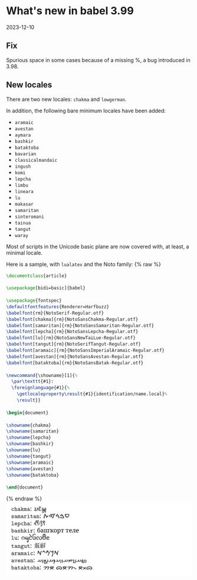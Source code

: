 # What's new in babel 3.99

2023-12-10

## Fix

Spurious space in some cases because of a missing %, a bug introduced
in 3.98.

## New locales

There are two new locales: `chakma` and `lowgerman`.

In addition, the following bare minimum locales have been added:

* `aramaic`
* `avestan`
* `aymara`
* `bashkir`
* `bataktoba`
* `bavarian`
* `classicalmandaic`
* `ingush`
* `komi`
* `lepcha`
* `limbu`
* `lineara`
* `lu`
* `makasar`
* `samaritan`
* `sinteromani`
* `tainua`
* `tangut`
* `waray`

Most of scripts in the Unicode basic plane are now covered with, at
least, a minimal locale.

Here is a sample, with `lualatex` and the Noto family:
{% raw  %}
```tex
\documentclass{article}

\usepackage[bidi=basic]{babel}

\usepackage{fontspec}
\defaultfontfeatures{Renderer=Harfbuzz}
\babelfont{rm}{NotoSerif-Regular.otf}
\babelfont[chakma]{rm}{NotoSansChakma-Regular.otf}
\babelfont[samaritan]{rm}{NotoSansSamaritan-Regular.otf}
\babelfont[lepcha]{rm}{NotoSansLepcha-Regular.otf}
\babelfont[lu]{rm}{NotoSansNewTaiLue-Regular.otf}
\babelfont[tangut]{rm}{NotoSerifTangut-Regular.otf}
\babelfont[aramaic]{rm}{NotoSansImperialAramaic-Regular.otf}
\babelfont[avestan]{rm}{NotoSansAvestan-Regular.otf}
\babelfont[bataktoba]{rm}{NotoSansBatak-Regular.otf}

\newcommand{\showname}[1]{%
  \par\texttt{#1}:
  \foreignlanguage{#1}{%
    \getlocaleproperty\result{#1}{identification/name.local}%
    \result}}

\begin{document}

\showname{chakma}
\showname{samaritan}
\showname{lepcha}
\showname{bashkir}
\showname{lu}
\showname{tangut}
\showname{aramaic}
\showname{avestan}
\showname{bataktoba}

\end{document}
```
{% endraw %}
![](../media/avestan-and-others.png)